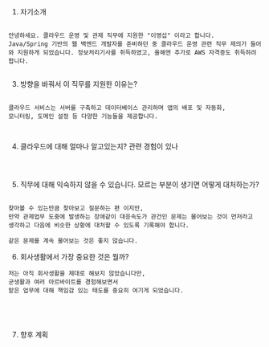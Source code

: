 
1. 자기소개

```

안녕하세요. 클라우드 운영 및 관제 직무에 지원한 "이영섭" 이라고 합니다.
Java/Spring 기반의 웹 백엔드 개발자를 준비하던 중 클라우드 운영 관련 직무 제의가 들어와 지원하게 되었습니다. 정보처리기사를 취득하였고, 올해엔 추가로 AWS 자격증도 취득하려 합니다. 


```

3. 방향을 바꿔서  이 직무를 지원한 이유는? 

```

클라우드 서비스는 서버를 구축하고 데이터베이스 관리하며 앱의 배포 및 자동화, 
모니터링, 도메인 설정 등 다양한 기능들을 제공합니다. 



```


4. 클라우드에 대해 얼마나 알고있는지? 관련 경험이 있나 

```



```


5. 직무에 대해 익숙하지 않을 수 있습니다. 모르는 부분이 생기면 어떻게 대처하는가?

```

찾아볼 수 있는만큼 찾아보고 질문하는 편 이지만, 
만약 관제업무 도중에 발생하는 장애같이 대응속도가 관건인 문제는 물어보는 것이 먼저라고 생각하고 다음에 비슷한 상황에 대처할 수 있도록 기록해야 합니다. 

같은 문제를 계속 물어보는 것은 좋지 않습니다. 

```


6. 회사생활에서 가장 중요한 것은 뭘까? 

``` 
저는 아직 회사생활을 제대로 해보지 않았습니다만, 
군생활과 여러 아르바이트를 경험해보면서
맡은 업무에 대해 책임감 있는 태도를 중요히 여기게 되었습니다. 





```


7. 향후 계획

```



```
